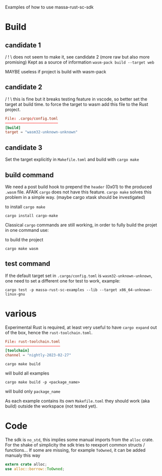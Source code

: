 Examples of how to use massa-rust-sc-sdk

# Build

## candidate 1
/ ! \\ does not seem to make it, see candidate 2 (more raw but also more promising)
Kept as a source of information
`wasm-pack build --target web`

MAYBE useless if project is build with wasm-pack

## candidate 2
/ ! \\ this is fine but it breaks testing feature in vscode, so better set the target at build time.
to force the target to wasm add this file to the Rust project.

```toml
File: .cargo/config.toml
────────────────────────
[build]
target = "wasm32-unknown-unknown"
```

## candidate 3
Set the target explicitly in `Makefile.toml` and build with `cargo make`

## build command
We need a post build hook to prepend the `header` (0x01) to the produced `.wasm` file.
AFAIK `cargo` does not have this feature. `cargo make` solves this problem in a simple way.
(maybe cargo xtask should be investigated)

to install `cargo make`
```shell
cargo install cargo-make
```

Classical `cargo` commands are still working, in order to fully build the projet in one command use:

to build the project
```shell
cargo make wasm
```

## test command
If the default target set in `.cargo/config.toml` is `wasm32-unknown-unknown`,
one need to set a different one for test to work, example:

```shell
cargo test -p massa-rust-sc-examples --lib --target x86_64-unknown-linux-gnu
```

# various
Experimental Rust is required, at least very useful to have `cargo expand` out of the box,
hence the `rust-toolchain.toml`.
```toml
File: rust-toolchain.toml
─────────────────────────
[toolchain]
channel = "nightly-2023-02-27"
```

```shell
cargo make build
```
will build all examples

```shell
cargo make build -p <package_name>
```
will build only `package_name`

As each example contains its own `Makefile.toml` they should work (aka build) outside the workspace (not tested yet).


# Code
The sdk is `no_std`, this implies some manual imports from the `alloc` crate.
For the shake of simplicity the sdk tries to reexport common structs / functions...
If some are missing, for example `ToOwned`, it can be added manualy this way

```rust
extern crate alloc;
use alloc::borrow::ToOwned;
```